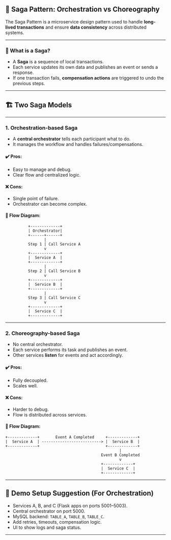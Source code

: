 
## 🧩 Saga Pattern: Orchestration vs Choreography

The Saga Pattern is a microservice design pattern used to handle **long-lived transactions** and ensure **data consistency** across distributed systems.

---

### 🧠 What is a Saga?

- A **Saga** is a sequence of local transactions.
- Each service updates its own data and publishes an event or sends a response.
- If one transaction fails, **compensation actions** are triggered to undo the previous steps.

---

## 🏗️ Two Saga Models

---

### 1. **Orchestration-based Saga**

- A **central orchestrator** tells each participant what to do.
- It manages the workflow and handles failures/compensations.

#### ✔️ Pros:
- Easy to manage and debug.
- Clear flow and centralized logic.

#### ❌ Cons:
- Single point of failure.
- Orchestrator can become complex.

#### 🔁 Flow Diagram:

```plaintext
          +-------------+
          | Orchestrator|
          +------+------+ 
                 |
          Step 1 | Call Service A
                 v
          +-------------+
          |  Service A  |
          +-------------+
                 |
          Step 2 | Call Service B
                 v
          +-------------+
          |  Service B  |
          +-------------+
                 |
          Step 3 | Call Service C
                 v
          +-------------+
          |  Service C  |
          +-------------+
```

---

### 2. **Choreography-based Saga**

- No central orchestrator.
- Each service performs its task and publishes an event.
- Other services **listen** for events and act accordingly.

#### ✔️ Pros:
- Fully decoupled.
- Scales well.

#### ❌ Cons:
- Harder to debug.
- Flow is distributed across services.

#### 🔁 Flow Diagram:

```plaintext
+-------------+       Event A Completed     +-------------+
|  Service A  | --------------------------> |  Service B  |
+-------------+                             +-------------+
                                                  |
                                          Event B Completed
                                                  v
                                          +-------------+
                                          |  Service C  |
                                          +-------------+
```

---

## 🧪 Demo Setup Suggestion (For Orchestration)

- Services A, B, and C (Flask apps on ports 5001–5003).
- Central orchestrator on port 5000.
- MySQL backend: `TABLE_A`, `TABLE_B`, `TABLE_C`.
- Add retries, timeouts, compensation logic.
- UI to show logs and saga status.

---

